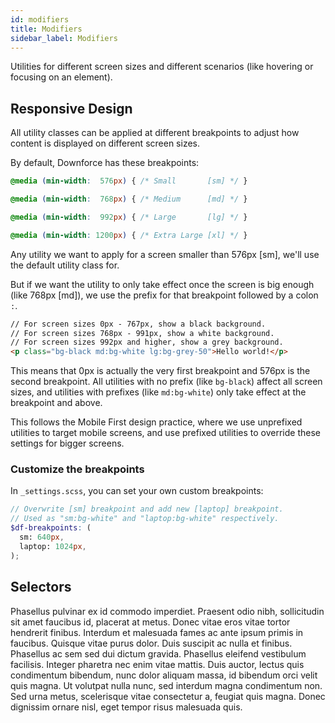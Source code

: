 ```yaml
---
id: modifiers
title: Modifiers
sidebar_label: Modifiers
---
```


Utilities for different screen sizes and different scenarios (like hovering or focusing on an element).

## Responsive Design

All utility classes can be applied at different breakpoints to adjust how content is displayed on different screen sizes.

By default, Downforce has these breakpoints:
```css
@media (min-width:  576px) { /* Small       [sm] */ }

@media (min-width:  768px) { /* Medium      [md] */ }

@media (min-width:  992px) { /* Large       [lg] */ }

@media (min-width: 1200px) { /* Extra Large [xl] */ }
```

Any utility we want to apply for a screen smaller than 576px [sm], we'll use the default utility class for.

But if we want the utility to only take effect once the screen is big enough (like 768px [md]), we use the prefix for that breakpoint followed by a colon `:`.

```html
// For screen sizes 0px - 767px, show a black background.
// For screen sizes 768px - 991px, show a white background.
// For screen sizes 992px and higher, show a grey background.
<p class="bg-black md:bg-white lg:bg-grey-50">Hello world!</p>
```

This means that 0px is actually the very first breakpoint and 576px is the second breakpoint. All utilities with no prefix (like `bg-black`) affect all screen sizes, and utilities with prefixes (like `md:bg-white`) only take effect at the breakpoint and above.

This follows the Mobile First design practice, where we use unprefixed utilities to target mobile screens, and use prefixed utilities to override these settings for bigger screens.

### Customize the breakpoints

In `_settings.scss`, you can set your own custom breakpoints:

```scss
// Overwrite [sm] breakpoint and add new [laptop] breakpoint.
// Used as "sm:bg-white" and "laptop:bg-white" respectively.
$df-breakpoints: (
  sm: 640px,
  laptop: 1024px,
);
```

## Selectors

Phasellus pulvinar ex id commodo imperdiet. Praesent odio nibh, sollicitudin sit amet faucibus id, placerat at metus. Donec vitae eros vitae tortor hendrerit finibus. Interdum et malesuada fames ac ante ipsum primis in faucibus. Quisque vitae purus dolor. Duis suscipit ac nulla et finibus. Phasellus ac sem sed dui dictum gravida. Phasellus eleifend vestibulum facilisis. Integer pharetra nec enim vitae mattis. Duis auctor, lectus quis condimentum bibendum, nunc dolor aliquam massa, id bibendum orci velit quis magna. Ut volutpat nulla nunc, sed interdum magna condimentum non. Sed urna metus, scelerisque vitae consectetur a, feugiat quis magna. Donec dignissim ornare nisl, eget tempor risus malesuada quis.
